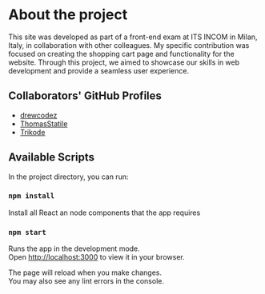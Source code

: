 # About the project

This site was developed as part of a front-end exam at ITS INCOM in Milan, Italy, in collaboration with other colleagues. My specific contribution was focused on creating the shopping cart page and functionality for the website. Through this project, we aimed to showcase our skills in web development and provide a seamless user experience.

## Collaborators' GitHub Profiles

- [drewcodez](https://github.com/drewcodez)
- [ThomasStatile](https://github.com/ThomasStatile)
- [Trikode](https://github.com/Trikode)

## Available Scripts

In the project directory, you can run:

### `npm install`

Install all React an node components that the app requires 

### `npm start`

Runs the app in the development mode.\
Open [http://localhost:3000](http://localhost:3000) to view it in your browser.

The page will reload when you make changes.\
You may also see any lint errors in the console.

